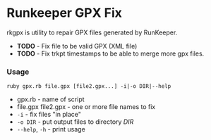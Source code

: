 Runkeeper GPX Fix
=======================================================================

rkgpx is utility to repair GPX files generated by RunKeeper.

   * __TODO__ - Fix file to be valid GPX (XML file)
   * __TODO__ - Fix trkpt timestamps to be able to merge more gpx files.

### Usage

`ruby gpx.rb file.gpx [file2.gpx...] -i|-o DIR|--help`

   * gpx.rb - name of script
   * file.gpx file2.gpx - one or more file names to fix
   * `-i` - fix files "in place"
   * `-o DIR` - put output files to directory _DIR_
   * `--help`, `-h` - print usage
